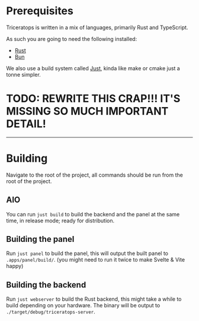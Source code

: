 # Prerequisites
Triceratops is written in a mix of languages, primarily Rust and TypeScript.

As such you are going to need the following installed:
- [Rust](https://www.rust-lang.org/)
- [Bun](https://bun.sh/)


We also use a build system called [Just](https://just.systems/), kinda like make or cmake just a tonne simpler.

# TODO: REWRITE THIS CRAP!!! IT'S MISSING SO MUCH IMPORTANT DETAIL!
---

# Building
Navigate to the root of the project, all commands should be run from the root of the project. 

## AIO

You can run `just build` to build the backend and the panel at the same time, in release mode; ready for distribution.

## Building the panel

Run `just panel` to build the panel, this will output the built panel to `.apps/panel/build/`. (you might need to run it twice to make Svelte & Vite happy)

## Building the backend

Run `just webserver` to build the Rust backend, this might take a while to build depending on your hardware. The binary will be output to `./target/debug/triceratops-server`.


